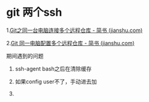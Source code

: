 # **git 两个ssh**

1.[Git之同一台电脑连接多个远程仓库 - 简书 (jianshu.com)](https://www.jianshu.com/p/04e9a885c5c8)

2.[Git 同一电脑配置多个远程仓库 - 简书 (jianshu.com)](https://www.jianshu.com/p/93f846cef40d)

期间遇到的问题

1. ssh-agent bash之后在清除缓存

2. 如果config user不了，手动进去加
3. 


